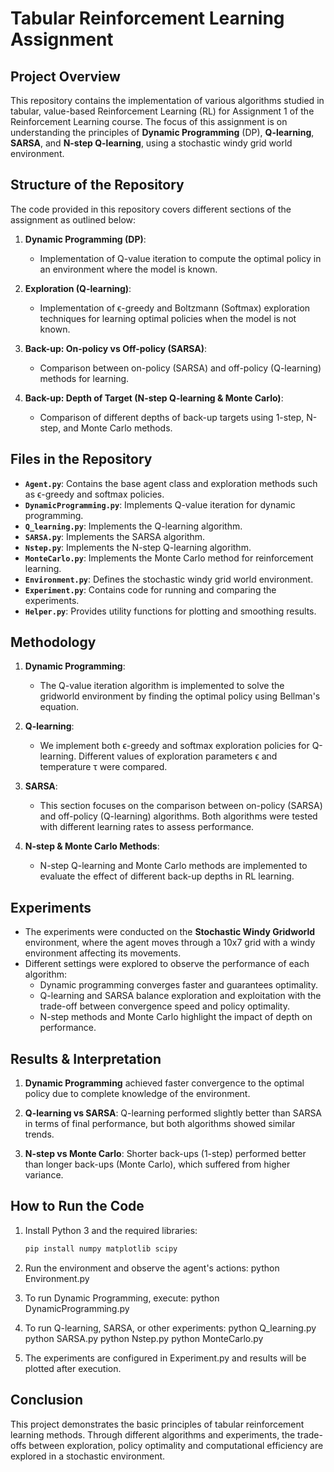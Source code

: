 # Tabular Reinforcement Learning Assignment

## Project Overview

This repository contains the implementation of various algorithms studied in tabular, value-based Reinforcement Learning (RL) for Assignment 1 of the Reinforcement Learning course. The focus of this assignment is on understanding the principles of **Dynamic Programming** (DP), **Q-learning**, **SARSA**, and **N-step Q-learning**, using a stochastic windy grid world environment.

## Structure of the Repository

The code provided in this repository covers different sections of the assignment as outlined below:

1. **Dynamic Programming (DP)**:
   - Implementation of Q-value iteration to compute the optimal policy in an environment where the model is known.
   
2. **Exploration (Q-learning)**:
   - Implementation of ϵ-greedy and Boltzmann (Softmax) exploration techniques for learning optimal policies when the model is not known.
   
3. **Back-up: On-policy vs Off-policy (SARSA)**:
   - Comparison between on-policy (SARSA) and off-policy (Q-learning) methods for learning.
   
4. **Back-up: Depth of Target (N-step Q-learning & Monte Carlo)**:
   - Comparison of different depths of back-up targets using 1-step, N-step, and Monte Carlo methods.

## Files in the Repository

- **`Agent.py`**: Contains the base agent class and exploration methods such as ϵ-greedy and softmax policies.
- **`DynamicProgramming.py`**: Implements Q-value iteration for dynamic programming.
- **`Q_learning.py`**: Implements the Q-learning algorithm.
- **`SARSA.py`**: Implements the SARSA algorithm.
- **`Nstep.py`**: Implements the N-step Q-learning algorithm.
- **`MonteCarlo.py`**: Implements the Monte Carlo method for reinforcement learning.
- **`Environment.py`**: Defines the stochastic windy grid world environment.
- **`Experiment.py`**: Contains code for running and comparing the experiments.
- **`Helper.py`**: Provides utility functions for plotting and smoothing results.

## Methodology

1. **Dynamic Programming**: 
   - The Q-value iteration algorithm is implemented to solve the gridworld environment by finding the optimal policy using Bellman's equation.

2. **Q-learning**:
   - We implement both ϵ-greedy and softmax exploration policies for Q-learning. Different values of exploration parameters ϵ and temperature τ were compared.

3. **SARSA**:
   - This section focuses on the comparison between on-policy (SARSA) and off-policy (Q-learning) algorithms. Both algorithms were tested with different learning rates to assess performance.

4. **N-step & Monte Carlo Methods**:
   - N-step Q-learning and Monte Carlo methods are implemented to evaluate the effect of different back-up depths in RL learning.

## Experiments

- The experiments were conducted on the **Stochastic Windy Gridworld** environment, where the agent moves through a 10x7 grid with a windy environment affecting its movements.
- Different settings were explored to observe the performance of each algorithm:
  - Dynamic programming converges faster and guarantees optimality.
  - Q-learning and SARSA balance exploration and exploitation with the trade-off between convergence speed and policy optimality.
  - N-step methods and Monte Carlo highlight the impact of depth on performance.

## Results & Interpretation

1. **Dynamic Programming** achieved faster convergence to the optimal policy due to complete knowledge of the environment.
   
2. **Q-learning vs SARSA**: Q-learning performed slightly better than SARSA in terms of final performance, but both algorithms showed similar trends.
   
3. **N-step vs Monte Carlo**: Shorter back-ups (1-step) performed better than longer back-ups (Monte Carlo), which suffered from higher variance.

## How to Run the Code

1. Install Python 3 and the required libraries:
   ```bash
   pip install numpy matplotlib scipy

2. Run the environment and observe the agent's actions:
    python Environment.py
   
3. To run Dynamic Programming, execute:
    python DynamicProgramming.py
   
4. To run Q-learning, SARSA, or other experiments:
    python Q_learning.py
    python SARSA.py
    python Nstep.py
    python MonteCarlo.py

5. The experiments are configured in Experiment.py and results will be plotted after execution.


## Conclusion
This project demonstrates the basic principles of tabular reinforcement learning methods. Through different algorithms and experiments, the trade-offs between exploration, policy optimality and computational efficiency are explored in a stochastic environment.
